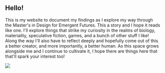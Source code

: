 ## Hello!

This is my website to document my findings as I explore my way through the Master's in Design for Emergent Futures. This a story and I hope it reads like one. I'll explore things that strike my curiosity in the realms of biology, materiality, speculative fiction, games, and a bunch of other stuff I like! Along the way I'll also have to reflect deeply and hopefully come out of this a better creator, and more importantly, a better human. As this space grows alongside me and I continue to cultivate it, I hope there are things here that that'll spark your interest too!

![](/Users/mmgus/Desktop/mdef-template/docs/images/Plants.gif)